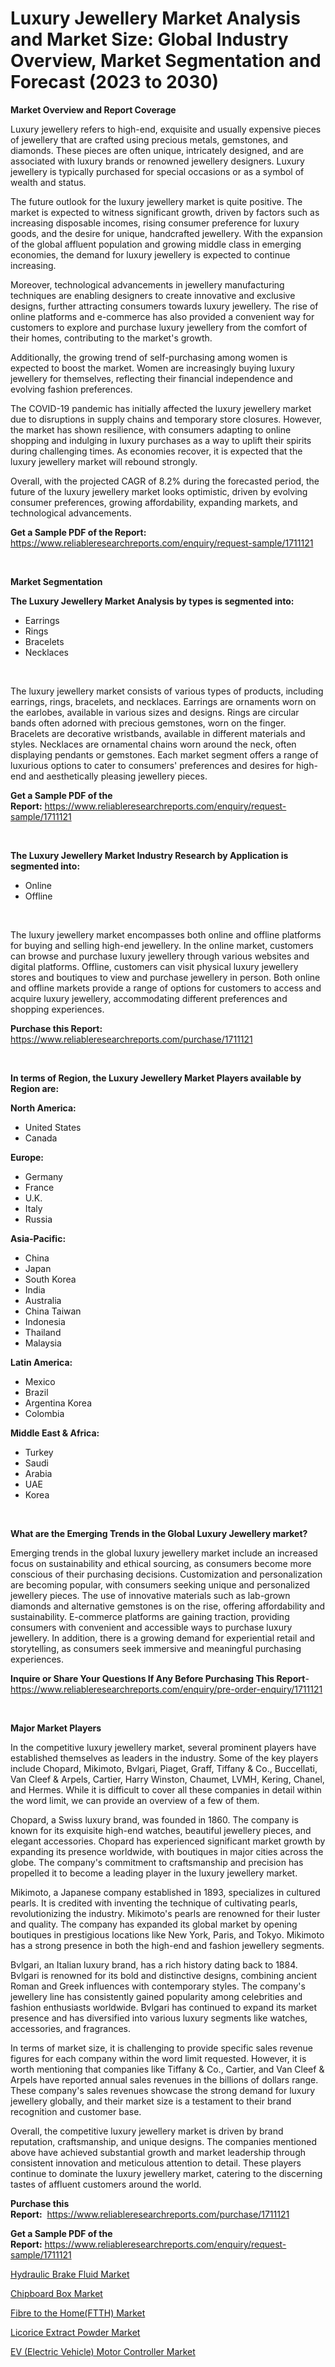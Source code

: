 <p><h1>Luxury Jewellery Market Analysis and Market Size: Global Industry Overview, Market Segmentation and Forecast (2023 to 2030)</h1></p><p><strong>Market Overview and Report Coverage</strong></p>
<p><p>Luxury jewellery refers to high-end, exquisite and usually expensive pieces of jewellery that are crafted using precious metals, gemstones, and diamonds. These pieces are often unique, intricately designed, and are associated with luxury brands or renowned jewellery designers. Luxury jewellery is typically purchased for special occasions or as a symbol of wealth and status.</p><p>The future outlook for the luxury jewellery market is quite positive. The market is expected to witness significant growth, driven by factors such as increasing disposable incomes, rising consumer preference for luxury goods, and the desire for unique, handcrafted jewellery. With the expansion of the global affluent population and growing middle class in emerging economies, the demand for luxury jewellery is expected to continue increasing.</p><p>Moreover, technological advancements in jewellery manufacturing techniques are enabling designers to create innovative and exclusive designs, further attracting consumers towards luxury jewellery. The rise of online platforms and e-commerce has also provided a convenient way for customers to explore and purchase luxury jewellery from the comfort of their homes, contributing to the market's growth.</p><p>Additionally, the growing trend of self-purchasing among women is expected to boost the market. Women are increasingly buying luxury jewellery for themselves, reflecting their financial independence and evolving fashion preferences.</p><p>The COVID-19 pandemic has initially affected the luxury jewellery market due to disruptions in supply chains and temporary store closures. However, the market has shown resilience, with consumers adapting to online shopping and indulging in luxury purchases as a way to uplift their spirits during challenging times. As economies recover, it is expected that the luxury jewellery market will rebound strongly.</p><p>Overall, with the projected CAGR of 8.2% during the forecasted period, the future of the luxury jewellery market looks optimistic, driven by evolving consumer preferences, growing affordability, expanding markets, and technological advancements.</p></p>
<p><strong>Get a Sample PDF of the Report:</strong> <a href="https://www.reliableresearchreports.com/enquiry/request-sample/1711121">https://www.reliableresearchreports.com/enquiry/request-sample/1711121</a></p>
<p>&nbsp;</p>
<p><strong>Market Segmentation</strong></p>
<p><strong>The Luxury Jewellery Market Analysis by types is segmented into:</strong></p>
<p><ul><li>Earrings</li><li>Rings</li><li>Bracelets</li><li>Necklaces</li></ul></p>
<p>&nbsp;</p>
<p><p>The luxury jewellery market consists of various types of products, including earrings, rings, bracelets, and necklaces. Earrings are ornaments worn on the earlobes, available in various sizes and designs. Rings are circular bands often adorned with precious gemstones, worn on the finger. Bracelets are decorative wristbands, available in different materials and styles. Necklaces are ornamental chains worn around the neck, often displaying pendants or gemstones. Each market segment offers a range of luxurious options to cater to consumers' preferences and desires for high-end and aesthetically pleasing jewellery pieces.</p></p>
<p><strong>Get a Sample PDF of the Report:</strong>&nbsp;<a href="https://www.reliableresearchreports.com/enquiry/request-sample/1711121">https://www.reliableresearchreports.com/enquiry/request-sample/1711121</a></p>
<p>&nbsp;</p>
<p><strong>The Luxury Jewellery Market Industry Research by Application is segmented into:</strong></p>
<p><ul><li>Online</li><li>Offline</li></ul></p>
<p>&nbsp;</p>
<p><p>The luxury jewellery market encompasses both online and offline platforms for buying and selling high-end jewellery. In the online market, customers can browse and purchase luxury jewellery through various websites and digital platforms. Offline, customers can visit physical luxury jewellery stores and boutiques to view and purchase jewellery in person. Both online and offline markets provide a range of options for customers to access and acquire luxury jewellery, accommodating different preferences and shopping experiences.</p></p>
<p><strong>Purchase this Report:</strong>&nbsp; <a href="https://www.reliableresearchreports.com/purchase/1711121">https://www.reliableresearchreports.com/purchase/1711121</a></p>
<p>&nbsp;</p>
<p><strong>In terms of Region, the Luxury Jewellery Market Players available by Region are:</strong></p>
<p>
    <p> <strong> North America: </strong>
        <ul>
            <li>United States</li>
            <li>Canada</li>
        </ul>
        </p> 
    <p> <strong> Europe: </strong>
        <ul>
            <li>Germany</li>
            <li>France</li>
            <li>U.K.</li>
            <li>Italy</li>
            <li>Russia</li>
        </ul>
        </p> 
    <p> <strong> Asia-Pacific: </strong>
        <ul>
            <li>China</li>
            <li>Japan</li>
            <li>South Korea</li>
            <li>India</li>
            <li>Australia</li>
            <li>China Taiwan</li>
            <li>Indonesia</li>
            <li>Thailand</li>
            <li>Malaysia</li>
        </ul>
        </p> 
    <p> <strong> Latin America: </strong>
        <ul>
            <li>Mexico</li>
            <li>Brazil</li>
            <li>Argentina Korea</li>
            <li>Colombia</li>
        </ul>
        </p> 
    <p> <strong> Middle East & Africa: </strong>
        <ul>
            <li>Turkey</li>
            <li>Saudi</li>
            <li>Arabia</li>
            <li>UAE</li>
            <li>Korea</li>
        </ul>
    </p>
    </p>
<p>&nbsp;</p>
<p><strong>What are the Emerging Trends in the Global Luxury Jewellery market?</strong></p>
<p><p>Emerging trends in the global luxury jewellery market include an increased focus on sustainability and ethical sourcing, as consumers become more conscious of their purchasing decisions. Customization and personalization are becoming popular, with consumers seeking unique and personalized jewellery pieces. The use of innovative materials such as lab-grown diamonds and alternative gemstones is on the rise, offering affordability and sustainability. E-commerce platforms are gaining traction, providing consumers with convenient and accessible ways to purchase luxury jewellery. In addition, there is a growing demand for experiential retail and storytelling, as consumers seek immersive and meaningful purchasing experiences.</p></p>
<p><strong>Inquire or Share Your Questions If Any Before Purchasing This Report</strong>- <a href="https://www.reliableresearchreports.com/enquiry/pre-order-enquiry/1711121">https://www.reliableresearchreports.com/enquiry/pre-order-enquiry/1711121</a></p>
<p>&nbsp;</p>
<p><strong>Major Market Players</strong></p>
<p><p>In the competitive luxury jewellery market, several prominent players have established themselves as leaders in the industry. Some of the key players include Chopard, Mikimoto, Bvlgari, Piaget, Graff, Tiffany & Co., Buccellati, Van Cleef & Arpels, Cartier, Harry Winston, Chaumet, LVMH, Kering, Chanel, and Hermes. While it is difficult to cover all these companies in detail within the word limit, we can provide an overview of a few of them.</p><p>Chopard, a Swiss luxury brand, was founded in 1860. The company is known for its exquisite high-end watches, beautiful jewellery pieces, and elegant accessories. Chopard has experienced significant market growth by expanding its presence worldwide, with boutiques in major cities across the globe. The company's commitment to craftsmanship and precision has propelled it to become a leading player in the luxury jewellery market.</p><p>Mikimoto, a Japanese company established in 1893, specializes in cultured pearls. It is credited with inventing the technique of cultivating pearls, revolutionizing the industry. Mikimoto's pearls are renowned for their luster and quality. The company has expanded its global market by opening boutiques in prestigious locations like New York, Paris, and Tokyo. Mikimoto has a strong presence in both the high-end and fashion jewellery segments.</p><p>Bvlgari, an Italian luxury brand, has a rich history dating back to 1884. Bvlgari is renowned for its bold and distinctive designs, combining ancient Roman and Greek influences with contemporary styles. The company's jewellery line has consistently gained popularity among celebrities and fashion enthusiasts worldwide. Bvlgari has continued to expand its market presence and has diversified into various luxury segments like watches, accessories, and fragrances.</p><p>In terms of market size, it is challenging to provide specific sales revenue figures for each company within the word limit requested. However, it is worth mentioning that companies like Tiffany & Co., Cartier, and Van Cleef & Arpels have reported annual sales revenues in the billions of dollars range. These company's sales revenues showcase the strong demand for luxury jewellery globally, and their market size is a testament to their brand recognition and customer base.</p><p>Overall, the competitive luxury jewellery market is driven by brand reputation, craftsmanship, and unique designs. The companies mentioned above have achieved substantial growth and market leadership through consistent innovation and meticulous attention to detail. These players continue to dominate the luxury jewellery market, catering to the discerning tastes of affluent customers around the world.</p></p>
<p><strong>Purchase this Report:</strong>&nbsp;&nbsp;<a href="https://www.reliableresearchreports.com/purchase/1711121">https://www.reliableresearchreports.com/purchase/1711121</a></p>
<p></p>
<p><strong>Get a Sample PDF of the Report:</strong>&nbsp;<a href="https://www.reliableresearchreports.com/enquiry/request-sample/1711121">https://www.reliableresearchreports.com/enquiry/request-sample/1711121</a></p>
<p><p><a href="https://www.linkedin.com/pulse/hydraulic-brake-fluid-market-share-amp-new-trends-analysis-tmxoe/">Hydraulic Brake Fluid Market</a></p><p><a href="https://medium.com/@jarredmertz2772/chipboard-box-nbsp-market-focuses-on-market-share-size-and-projected-forecast-till-2030-b48d03ca7be7">Chipboard Box Market</a></p><p><a href="https://github.com/RoccoManning/Market-Research-Report-List-2/blob/main/fibre-to-the-homeftth-market.md">Fibre to the Home(FTTH) Market</a></p><p><a href="https://www.linkedin.com/pulse/licorice-extract-powder-market-share-amp-new-trends-analysis-xb3ge/">Licorice Extract Powder Market</a></p><p><a href="https://medium.com/@charityrice2662/ev-electric-vehicle-motor-controller-market-the-key-to-successful-business-strategy-forecast-ea73697040c8">EV (Electric Vehicle) Motor Controller Market</a></p></p>